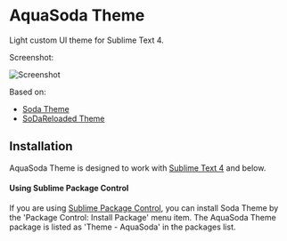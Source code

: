 # AquaSoda Theme

Light custom UI theme for Sublime Text 4.

Screenshot:

![Screenshot](https://github.com/Astramata/Theme-AquaSoda/assets/162574044/f7484f44-7a65-42c3-8d81-35186cc06de5)

Based on:

- [Soda Theme](https://buymeasoda.github.io/soda-theme/)
- [SoDaReloaded Theme](https://github.com/Miw0/SoDaReloaded-Theme/)

## Installation

AquaSoda Theme is designed to work with [Sublime Text 4](http://www.sublimetext.com/dev) and below.

#### Using Sublime Package Control

If you are using [Sublime Package Control](https://packagecontrol.io/), you can install Soda Theme by the 'Package Control: Install Package' menu item.
The AquaSoda Theme package is listed as 'Theme - AquaSoda' in the packages list.
